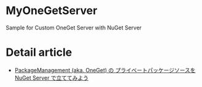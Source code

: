 # MyOneGetServer

Sample for Custom OneGet Server with NuGet Server

# Detail article

- [PackageManagement (aka. OneGet) の プライベートパッケージソースを NuGet Server で立ててみよう](http://tech.guitarrapc.com/entry/2015/09/04/042449)

